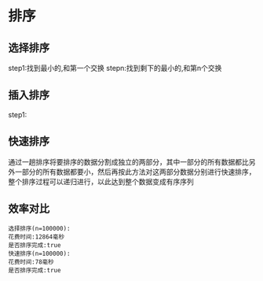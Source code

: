 # 排序

## 选择排序
step1:找到最小的,和第一个交换
stepn:找到剩下的最小的,和第n个交换

## 插入排序
step1:

## 快速排序
通过一趟排序将要排序的数据分割成独立的两部分，其中一部分的所有数据都比另外一部分的所有数据都要小，然后再按此方法对这两部分数据分别进行快速排序，整个排序过程可以递归进行，以此达到整个数据变成有序序列

## 效率对比
```
选择排序(n=100000):
花费时间:12864毫秒
是否排序完成:true
快速排序(n=100000):
花费时间:78毫秒
是否排序完成:true
```